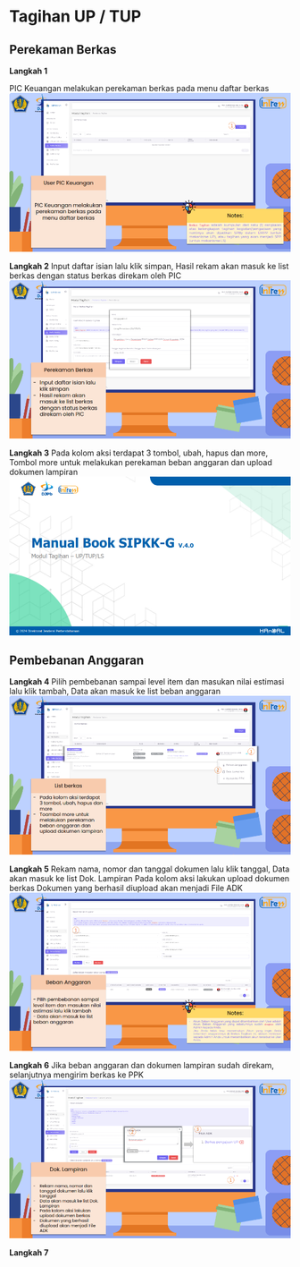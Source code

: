 # Tagihan UP / TUP

## Perekaman Berkas

**Langkah 1**

PIC Keuangan melakukan perekaman berkas pada menu daftar berkas
![Langkah 1](../gambar/tagihanup/2.png)

**Langkah 2**
Input daftar isian lalu klik simpan, Hasil rekam akan masuk ke list berkas dengan status berkas direkam oleh PIC
![Langkah 2](../gambar/tagihanup/3.png)

**Langkah 3**
Pada kolom aksi terdapat 3 tombol, ubah, hapus dan more, Tombol more untuk melakukan perekaman beban anggaran dan upload dokumen lampiran
![Langkah 3](../gambar/tagihanup/4.png)

## Pembebanan Anggaran

**Langkah 4**
Pilih pembebanan sampai level item dan masukan nilai estimasi lalu klik tambah, Data akan masuk ke list beban anggaran
![Langkah 4](../gambar/tagihanup/5.png)

**Langkah 5**
Rekam nama, nomor dan tanggal dokumen lalu klik tanggal, Data akan masuk ke list Dok. Lampiran Pada kolom aksi lakukan upload dokumen berkas Dokumen yang berhasil diupload akan menjadi File ADK
![Langkah 5](../gambar/tagihanup/6.png)

**Langkah 6**
Jika beban anggaran dan dokumen lampiran sudah direkam, selanjutnya mengirim berkas ke PPK
![Langkah 6](../gambar/tagihanup/7.png)

**Langkah 7**
